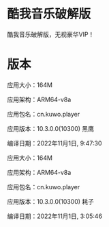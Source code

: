 # 酷我音乐破解版
酷我音乐破解版，无视豪华VIP！
# 版本
应用大小：164M

应用架构：ARM64-v8a

应用包名：cn.kuwo.player

应用版本：10.3.0.0(10300) 黑鹰

编译日期：2022年11月1日, 9:47:30

应用大小：164M

应用架构：ARM64-v8a

应用包名：cn.kuwo.player

应用版本：10.3.0.0(10300) 耗子

编译日期：2022年11月1日, 3:05:46
